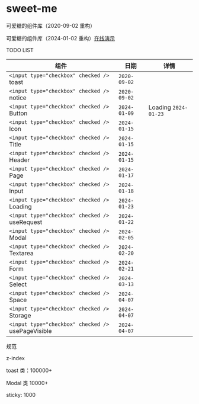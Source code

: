 # sweet-me

可爱糖的组件库（2020-09-02 重构）

可爱糖的组件库（2024-01-02 重构）[在线演示](https://dododawn.com/sweet-me/)

TODO LIST

<div class="table-wrapper" markdown="block">
<div class="table-inner" markdown="block">

| 组件                                                 | 日期           | 详情                   |
| ---------------------------------------------------- | -------------- | ---------------------- |
| `<input type="checkbox" checked />` toast          | `2020-09-02` |                        |
| `<input type="checkbox" checked />` notice         | `2020-09-02` |                        |
| `<input type="checkbox" checked />` Button         | `2024-01-09` | Loading `2024-01-23` |
| `<input type="checkbox" checked />` Icon           | `2024-01-15` |                        |
| `<input type="checkbox" checked />` Title          | `2024-01-15` |                        |
| `<input type="checkbox" checked />` Header         | `2024-01-15` |                        |
| `<input type="checkbox" checked />` Page           | `2024-01-17` |                        |
| `<input type="checkbox" checked />` Input          | `2024-01-18` |                        |
| `<input type="checkbox" checked />` Loading        | `2024-01-23` |                        |
| `<input type="checkbox" checked />` useRequest     | `2024-01-22` |                        |
| `<input type="checkbox" checked />` Modal          | `2024-02-05` |                        |
| `<input type="checkbox" checked />` Textarea       | `2024-02-20` |                        |
| `<input type="checkbox" checked />` Form           | `2024-02-21` |                        |
| `<input type="checkbox" checked />` Select         | `2024-03-13` |                        |
| `<input type="checkbox" checked />` Space          | `2024-04-07` |                        |
| `<input type="checkbox" checked />` Storage        | `2024-04-07` |                        |
| `<input type="checkbox" checked />` usePageVisible | `2024-04-07` |                        |

</div>
</div>



规范

z-index

toast 类：100000+

Modal 类 10000+

sticky: 1000
